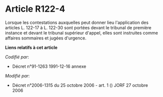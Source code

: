 # Article R122-4

Lorsque les contestations auxquelles peut donner lieu l'application des articles L. 122-17 à L. 122-30 sont portées devant le
tribunal de première instance et devant le tribunal supérieur d'appel, elles sont instruites comme affaires sommaires et
jugées d'urgence.

**Liens relatifs à cet article**

_Codifié par_:

  - Décret n°91-1263 1991-12-16 annexe

_Modifié par_:

  - Décret n°2006-1315 du 25 octobre 2006 - art. 1 () JORF 27 octobre 2006

